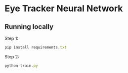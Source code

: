 # Eye Tracker Neural Network

## Running locally

Step 1: 
```js
pip install requirements.txt
```

Step 2: 
```js
python train.py
```
